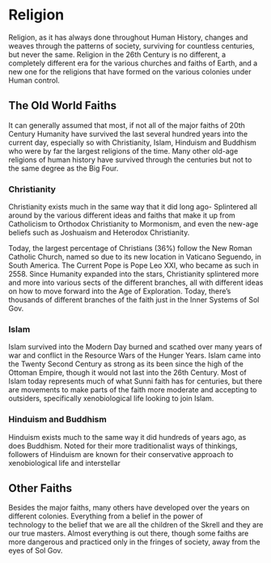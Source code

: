# Religion

 Religion, as it has always done throughout Human History, changes and weaves through the patterns of society, surviving for countless 
centuries, but never the same. Religion in the 26th Century is no different, a completely different era for the various churches and 
faiths of Earth, and a new one for the religions that have formed on the various colonies under Human control. 

## The Old World Faiths

 It can generally assumed that most, if not all of the major faiths of 20th Century Humanity have survived the last several hundred 
years into the current day, especially so with Christianity, Islam, Hinduism and Buddhism who were by far the largest religions of the 
time. Many other old-age religions of human history have survived through the centuries but not to the same degree as the Big Four. 

### Christianity
	
 Christianity exists much in the same way that it did long ago- Splintered all around by the various different ideas and faiths 
that make it up from Catholicism to Orthodox Christianity to Mormonism, and even the new-age beliefs such as Joshuaism and Heterodox 
Christianity.

 Today, the largest percentage of Christians (36%) follow the New Roman Catholic Church, named so due to its new location in Vaticano 
Seguendo, in South America. The Current Pope is Pope Leo XXI, who became as such in 2558. Since Humanity expanded into the stars, 
Christianity splintered more and more into various sects of the different branches, all with different ideas on how to move forward into 
the Age of Exploration. Today, there’s thousands of different branches of the faith just in the Inner Systems of Sol Gov.

### Islam

 Islam survived into the Modern Day burned and scathed over many years of war and conflict in the Resource Wars of the Hunger Years. 
Islam came into the Twenty Second Century as strong as its been since the high of the Ottoman Empire, though it would not last into the 
26th Century. Most of Islam today represents much of what Sunni faith has for centuries, but there are movements to make parts of the 
faith more moderate and accepting to outsiders, specifically xenobiological life looking to join Islam.

### Hinduism and Buddhism

 Hinduism exists much to the same way it did hundreds of years ago, as does Buddhism. Noted for their more traditionalist ways of 
thinkings, followers of Hinduism are known for their conservative approach to xenobiological life and interstellar 

## Other Faiths

 Besides the major faiths, many others have developed over the years on different colonies. Everything from a belief in the power of  
technology to the belief that we are all the children of the Skrell and they are our true masters. Almost everything is out there, 
though some faiths are more dangerous and practiced only in the fringes of society, away from the eyes of Sol Gov.
